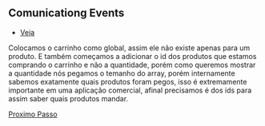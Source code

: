## Comunicationg Events

- [Veja](https://www.vuemastery.com/courses/intro-to-vue-js/communicating-events)

Colocamos o carrinho como global, assim ele não existe apenas para um produto. E também começamos a adicionar o id dos produtos que estamos comprando o carrinho e não a quantidade, porém como queremos mostrar a quantidade nós pegamos o temanho do array, porém internamente sabemos exatamente quais produtos foram pegos, isso é extremamente importante em uma aplicação comercial, afinal precisamos é dos ids para assim saber quais produtos mandar.

[Proximo Passo](https://github.com/LucasFDutra/Meu-Material-Basico-De-Web/tree/master/VueJS/010%20-%20Forms)
